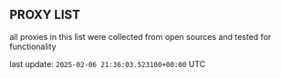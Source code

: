 ## PROXY LIST

all proxies in this list were collected from open sources and tested for functionality

last update: `2025-02-06 21:36:03.523100+00:00` UTC